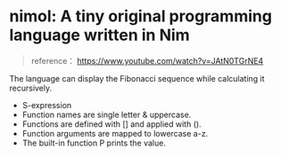 # nimol: A tiny original programming language written in Nim
> reference： https://www.youtube.com/watch?v=JAtN0TGrNE4

The language can display the Fibonacci sequence while calculating it recursively.

- S-expression
- Function names are single letter & uppercase.
- Functions are defined with [] and applied with ().
- Function arguments are mapped to lowercase a-z.
- The built-in function P prints the value.